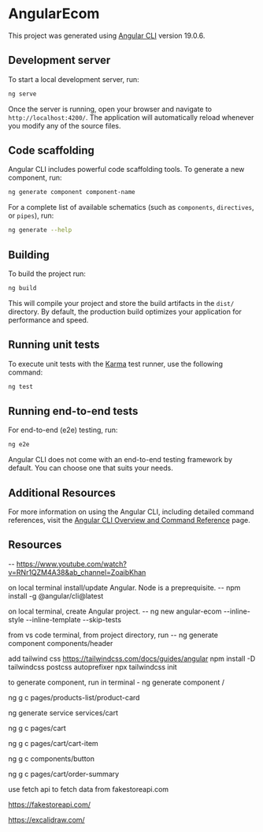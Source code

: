 # AngularEcom

This project was generated using [Angular CLI](https://github.com/angular/angular-cli) version 19.0.6.

## Development server

To start a local development server, run:

```bash
ng serve
```

Once the server is running, open your browser and navigate to `http://localhost:4200/`. The application will automatically reload whenever you modify any of the source files.

## Code scaffolding

Angular CLI includes powerful code scaffolding tools. To generate a new component, run:

```bash
ng generate component component-name
```

For a complete list of available schematics (such as `components`, `directives`, or `pipes`), run:

```bash
ng generate --help
```

## Building

To build the project run:

```bash
ng build
```

This will compile your project and store the build artifacts in the `dist/` directory. By default, the production build optimizes your application for performance and speed.

## Running unit tests

To execute unit tests with the [Karma](https://karma-runner.github.io) test runner, use the following command:

```bash
ng test
```

## Running end-to-end tests

For end-to-end (e2e) testing, run:

```bash
ng e2e
```

Angular CLI does not come with an end-to-end testing framework by default. You can choose one that suits your needs.

## Additional Resources

For more information on using the Angular CLI, including detailed command references, visit the [Angular CLI Overview and Command Reference](https://angular.dev/tools/cli) page.

## Resources
-- https://www.youtube.com/watch?v=RNr1QZM4A38&ab_channel=ZoaibKhan

on local terminal install/update Angular. Node is a preprequisite. -- npm install -g @angular/cli@latest 

on local terminal, create Angular project. --  ng new angular-ecom --inline-style --inline-template --skip-tests

from vs code terminal,  from project directory, run --  ng generate component components/header

add tailwind css
https://tailwindcss.com/docs/guides/angular
npm install -D tailwindcss postcss autoprefixer
npx tailwindcss init

to generate component, run in terminal  -  ng generate component <folder>/<component-name>

ng g c pages/products-list/product-card

ng generate service services/cart

ng g c pages/cart

ng g c pages/cart/cart-item

ng g c components/button

ng g c pages/cart/order-summary

use fetch api to fetch data from fakestoreapi.com

https://fakestoreapi.com/

https://excalidraw.com/